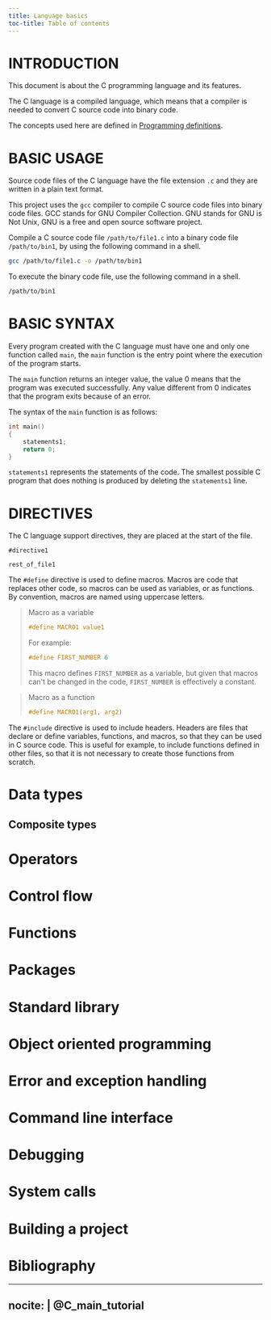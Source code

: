 ```yaml
---
title: Language basics
toc-title: Table of contents
---
```


# INTRODUCTION

This document is about the C programming language and its features.

The C language is a compiled language, which means that a compiler is needed to convert C source code into binary code.

The concepts used here are defined in [Programming definitions](../01_Programming_definitions.md).

# BASIC USAGE

Source code files of the C language have the file extension `.c` and they are written in a plain text format.

This project uses the `gcc` compiler to compile C source code files into binary code files. GCC stands for GNU Compiler Collection. GNU stands for GNU is Not Unix, GNU is a free and open source software project.

Compile a C source code file `/path/to/file1.c` into a binary code file `/path/to/bin1`, by using the following command in a shell.

``` {.bash .syntax}
gcc /path/to/file1.c -o /path/to/bin1
```

To execute the binary code file, use the following command in a shell.

``` {.bash .syntax}
/path/to/bin1
```

# BASIC SYNTAX

Every program created with the C language must have one and only one function called `main`, the `main` function is the entry point where the execution of the program starts.

The `main` function returns an integer value, the value $0$ means that the program was executed successfully. Any value different from $0$ indicates that the program exits because of an error.

The syntax of the `main` function is as follows:

``` {.C .syntax}
int main()
{
	statements1;
	return 0;
}
```

`statements1` represents the statements of the code. The smallest possible C program that does nothing is produced by deleting the `statements1` line.

# DIRECTIVES

The C language support directives, they are placed at the start of the file.

``` {.syntax}
#directive1

rest_of_file1
```

The `#define` directive is used to define macros. Macros are code that replaces other code, so macros can be used as variables, or as functions. By convention, macros are named using uppercase letters.

> Macro as a variable
>
> ``` {.C .syntax}
> #define MACRO1 value1
> ```
>
> For example:
>
> ``` C
> #define FIRST_NUMBER 6
> ```
>
> This macro defines `FIRST_NUMBER` as a variable, but given that macros can't be changed in the code, `FIRST_NUMBER` is effectively a constant.

> Macro as a function
>
> ``` {.C .syntax}
> #define MACRO1(arg1, arg2)
> ```


The `#include` directive is used to include headers. Headers are files that declare or define variables, functions, and macros, so that they can be used in C source code. This is useful for example, to include functions defined in other files, so that it is not necessary to create those functions from scratch.

<!--
//T// include directive
#include <stdio.h>

//T// define directive
#define LENGTH1 10

//T// main function, (), {}
int main ()
{
//T// int, identifiers, ",", ";"
	int a,b,c;

//T// =, 0x, 0octal, u, +
	a = 0x5p-2,b = 03u,c = a + b;

//T// printf, escapes \n and modifiers %d
	printf("Hello World!\nNum:%d\n",c);

//T// Variables, constants, literals

//T// const keyword
    const int LENGTH2 = 5;

//T// return keyword
	return 0;
}
-->

# Data types

## Composite types

# Operators

# Control flow

# Functions

# Packages

# Standard library

# Object oriented programming

# Error and exception handling

# Command line interface

# Debugging

# System calls

# Building a project

# Bibliography

---
nocite: |
  @C_main_tutorial
---